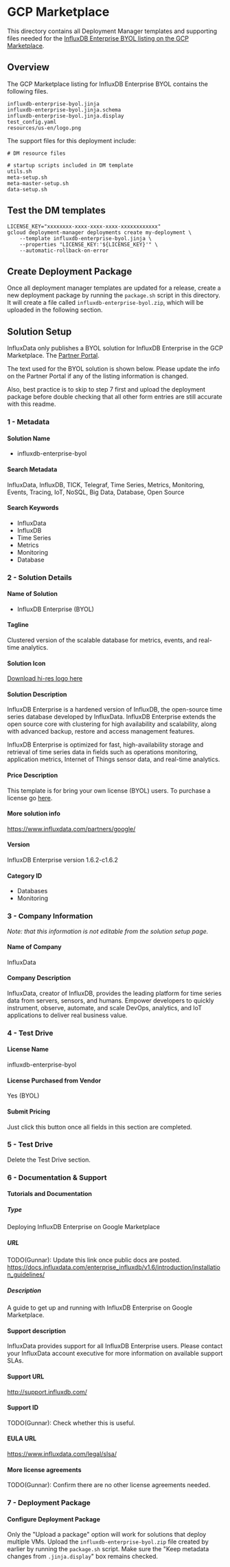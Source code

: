 # GCP Marketplace

This directory contains all Deployment Manager templates and supporting files needed for the [InfluxDB Enterprise BYOL listing on the GCP Marketplace]().

## Overview

The GCP Marketplace listing for InfluxDB Enterprise BYOL contains the following files.

```
influxdb-enterprise-byol.jinja
influxdb-enterprise-byol.jinja.schema
influxdb-enterprise-byol.jinja.display
test_config.yaml
resources/us-en/logo.png
```

The support files for this deployment include:

```
# DM resource files

# startup scripts included in DM template
utils.sh
meta-setup.sh
meta-master-setup.sh
data-setup.sh
```

## Test the DM templates

```
LICENSE_KEY="xxxxxxxx-xxxx-xxxx-xxxx-xxxxxxxxxxxx"
gcloud deployment-manager deployments create my-deployment \
    --template influxdb-enterprise-byol.jinja \
    --properties "LICENSE_KEY:'${LICENSE_KEY}'" \
    --automatic-rollback-on-error
```

## Create Deployment Package

Once all deployment manager templates are updated for a release, create a new deployment package by running the `package.sh` script in this directory. It will create a file called `influxdb-enterprise-byol.zip`, which will be uploaded in the following section.

## Solution Setup

InfluxData only publishes a BYOL solution for InfluxDB Enterprise in the GCP Marketplace. The [Partner Portal](https://console.cloud.google.com/partner/solutions?project=influxdata-public).

The text used for the BYOL solution is shown below. Please update the info on the Partner Portal if any of the listing information is changed.

Also, best practice is to skip to step 7 first and upload the deployment package before double checking that all other form entries are still accurate with this readme.

### 1 - Metadata

#### Solution Name
* influxdb-enterprise-byol

#### Search Metadata
InfluxData, InfluxDB, TICK, Telegraf, Time Series, Metrics, Monitoring, Events, Tracing, IoT, NoSQL, Big Data, Database, Open Source

#### Search Keywords
* InfluxData
* InfluxDB
* Time Series
* Metrics
* Monitoring
* Database

### 2 - Solution Details

#### Name of Solution
* InfluxDB Enterprise (BYOL)

#### Tagline
Clustered version of the scalable database for metrics, events, and real-time analytics.

#### Solution Icon
[Download hi-res logo here](https://influxdata.github.io/branding/logo/downloads/)

#### Solution Description
InfluxDB Enterprise is a hardened version of InfluxDB, the open-source time series database developed by InfluxData. InfluxDB Enterprise extends the open source core with clustering for high availability and scalability, along with advanced backup, restore and access management features.

InfluxDB Enterprise is optimized for fast, high-availability storage and retrieval of time series data in fields such as operations monitoring, application metrics, Internet of Things sensor data, and real-time analytics.

#### Price Description
This template is for bring your own license (BYOL) users.  To purchase a license go <a href="https://portal.influxdata.com/users/gcp">here</a>.

#### More solution info
https://www.influxdata.com/partners/google/

#### Version
InfluxDB Enterprise version 1.6.2-c1.6.2

#### Category ID
* Databases
* Monitoring

### 3 - Company Information

_Note: that this information is not editable from the solution setup page._

#### Name of Company
InfluxData

#### Company Description
InfluxData, creator of InfluxDB, provides the leading platform for time series data from servers, sensors, and humans. Empower developers to quickly instrument, observe, automate, and scale DevOps, analytics, and IoT applications to deliver real business value.

### 4 - Test Drive

#### License Name
influxdb-enterprise-byol

#### License Purchased from Vendor
Yes (BYOL)

#### Submit Pricing
Just click this button once all fields in this section are completed.

### 5 - Test Drive

Delete the Test Drive section.

### 6 - Documentation & Support

#### Tutorials and Documentation

##### Type
Deploying InfluxDB Enterprise on Google Marketplace

##### URL
TODO(Gunnar): Update this link once public docs are posted.
https://docs.influxdata.com/enterprise_influxdb/v1.6/introduction/installation_guidelines/

##### Description
A guide to get up and running with InfluxDB Enterprise on Google Marketplace.

#### Support description
InfluxData provides support for all InfluxDB Enterprise users. Please contact your InfluxData account executive for more information on available support SLAs.

#### Support URL
http://support.influxdb.com/

#### Support ID
TODO(Gunnar): Check whether this is useful.

#### EULA URL
https://www.influxdata.com/legal/slsa/

#### More license agreements
TODO(Gunnar): Confirm there are no other license agreements needed.

### 7 - Deployment Package

#### Configure Deployment Package
Only the "Upload a package" option will work for solutions that deploy multiple VMs. Upload the `influxdb-enterprise-byol.zip` file created by earlier by running the `package.sh` script. Make sure the "Keep metadata changes from `.jinja.display`" box remains checked.
